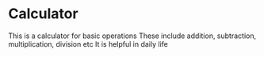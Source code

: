 # Calculator
This is a calculator for basic operations
These include addition, subtraction, multiplication, division etc
It is helpful in daily life

